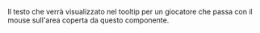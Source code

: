 Il testo che verrà visualizzato nel tooltip per un giocatore che passa con il mouse sull'area coperta da questo componente.